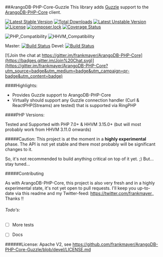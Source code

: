 ##ArangoDB-PHP-Core-Guzzle
This library adds [Guzzle](https://github.com/guzzle/guzzle) support to the [ArangoDB-PHP-Core](https://github.com/frankmayer/ArangoDB-PHP-Core) client.

[![Latest Stable Version](https://poser.pugx.org/frankmayer/arangodb-php-core-guzzle/v/stable)](https://packagist.org/packages/frankmayer/arangodb-php-core-guzzle)
[![Total Downloads](https://poser.pugx.org/frankmayer/arangodb-php-core-guzzle/downloads)](https://packagist.org/packages/frankmayer/arangodb-php-core-guzzle)
[![Latest Unstable Version](https://poser.pugx.org/frankmayer/arangodb-php-core-guzzle/v/unstable)](https://packagist.org/packages/frankmayer/arangodb-php-core-guzzle)
[![License](https://poser.pugx.org/frankmayer/arangodb-php-core-guzzle/license)](https://packagist.org/packages/frankmayer/arangodb-php-core-guzzle)
[![composer.lock](https://poser.pugx.org/frankmayer/arangodb-php-core-guzzle/composerlock)](https://packagist.org/packages/frankmayer/arangodb-php-core-guzzle)
[![Coverage Status](https://coveralls.io/repos/frankmayer/ArangoDB-PHP-Core-Guzzle/badge.svg)](https://coveralls.io/r/frankmayer/ArangoDB-PHP-Core-Guzzle)

![PHP_Compatibility](https://img.shields.io/badge/php-7+-blue.svg)
![HHVM_Compatibility](https://img.shields.io/badge/hhvm-3.12+-blue.svg)


Master: [![Build Status](https://travis-ci.org/frankmayer/ArangoDB-PHP-Core-Guzzle.png?branch=master)](https://travis-ci.org/frankmayer/ArangoDB-PHP-Core-Guzzle)
Devel: [![Build Status](https://travis-ci.org/frankmayer/ArangoDB-PHP-Core-Guzzle.png?branch=devel)](https://travis-ci.org/frankmayer/ArangoDB-PHP-Core-Guzzle)

[![Join the chat at https://gitter.im/frankmayer/ArangoDB-PHP-Core](https://badges.gitter.im/Join%20Chat.svg)](https://gitter.im/frankmayer/ArangoDB-PHP-Core?utm_source=badge&utm_medium=badge&utm_campaign=pr-badge&utm_content=badge)


####Highlights:

- Provides Guzzle support to ArangoDB-PHP-Core
- Virtually should support any Guzzle connection handler (Curl & ReactPHP(Streams) are tested) that is supported via RingPHP 


####PHP Versions:

Tested and Supported with PHP 7.0+ & HHVM 3.15.0+ (but will most probably work from HHVM 3.11.0 onwards)


#####Caution:
This project is at the moment in a __highly experimental__ phase.
The API is not yet stable and there most probably will be significant changes to it.

So, it's not recommended to build anything critical on top of it yet. ;)
But... stay tuned...


#####Contributing

As with ArangoDB-PHP-Core, this project is also very fresh and in a highly experimental state, it's not yet open to pull requests.
I'll keep you up-to-date via this readme and my Twitter-feed: https://twitter.com/frankmayer_
Thanks !!


###### Todo's:
- [ ] More tests
- [ ] Docs


######License:
Apache V2, see https://github.com/frankmayer/ArangoDB-PHP-Core-Guzzle/blob/devel/LICENSE.md
